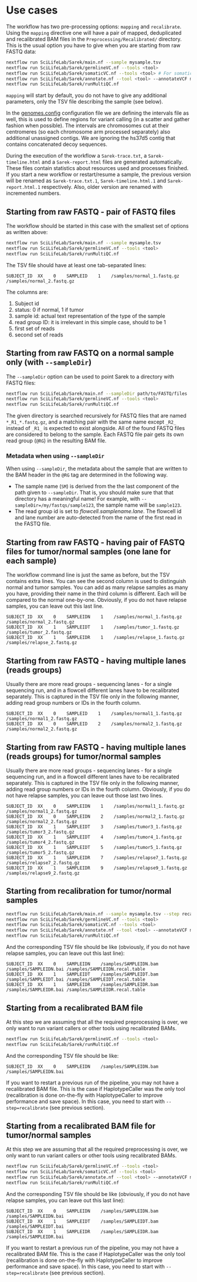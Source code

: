 # Use cases

The workflow has two pre-processing options: `mapping` and `recalibrate`.
Using the `mapping` directive one will have a pair of mapped, deduplicated and recalibrated BAM files in the `Preprocessing/Recalibrated/` directory.
This is the usual option you have to give when you are starting from raw FASTQ data:

```bash
nextflow run SciLifeLab/Sarek/main.nf --sample mysample.tsv
nextflow run SciLifeLab/Sarek/germlineVC.nf --tools <tool>
nextflow run SciLifeLab/Sarek/somaticVC.nf --tools <tool> # For somatic only
nextflow run SciLifeLab/Sarek/annotate.nf --tool <tool> --annotateVCF myfile.vcf # For somatic only
nextflow run SciLifeLab/Sarek/runMultiQC.nf
```

`mapping` will start by default, you do not have to give any additional parameters, only the TSV file describing the sample (see below).

In the [genomes.config](https://github.com/SciLifeLab/Sarek/blob/master/conf/genomes.config) configuration file we are defining the intervals file as well, this is used to define regions for variant calling (in a scatter and gather fashion when possible).
The intervals are chromosomes cut at their centromeres (so each chromosome arm processed separately) also additional unassigned contigs.
We are ignoring the hs37d5 contig that contains concatenated decoy sequences.

During the execution of the workflow a `Sarek-trace.txt`, a `Sarek-timeline.html` and a `Sarek-report.html` files are generated automatically.
These files contain statistics about resources used and processes finished.
If you start a new workflow or restart/resume a sample, the previous version will be renamed as `Sarek-trace.txt.1`, `Sarek-timeline.html.1` and `Sarek-report.html.1` respectively.
Also, older version are renamed with incremented numbers.

## Starting from raw FASTQ - pair of FASTQ files

The workflow should be started in this case with the smallest set of options as written above:

```bash
nextflow run SciLifeLab/Sarek/main.nf --sample mysample.tsv
nextflow run SciLifeLab/Sarek/germlineVC.nf --tools <tool>
nextflow run SciLifeLab/Sarek/runMultiQC.nf
```

The TSV file should have at least one tab-separated lines:

```
SUBJECT_ID  XX    0    SAMPLEID    1    /samples/normal_1.fastq.gz    /samples/normal_2.fastq.gz
```

The columns are:

1. Subject id
2. status: 0 if normal, 1 if tumor
3. sample id: actual text representation of the type of the sample
4. read group ID: it is irrelevant in this simple case, should to be 1
5. first set of reads
6. second set of reads

## Starting from raw FASTQ on a normal sample only (with `--sampleDir`)

The `--sampleDir` option can be used to point Sarek to a directory with FASTQ files:
```bash
nextflow run SciLifeLab/Sarek/main.nf --sampleDir path/to/FASTQ/files
nextflow run SciLifeLab/Sarek/germlineVC.nf --tools <tool>
nextflow run SciLifeLab/Sarek/runMultiQC.nf
```
The given directory is searched recursively for FASTQ files that are named `*_R1_*.fastq.gz`, and a matching pair with the same name except `_R2_` instead of `_R1_` is expected to exist alongside.
All of the found FASTQ files are considered to belong to the sample.
Each FASTQ file pair gets its own read group (`@RG`) in the resulting BAM file.

### Metadata when using `--sampleDir`

When using `--sampleDir`, the metadata about the sample that are written to the BAM header in the `@RG` tag are determined in the following way.

- The sample name (`SM`) is derived from the the last component of the path given to `--sampleDir`.
That is, you should make sure that that directory has a meaningful name! For example, with `--sampleDir=/my/fastqs/sample123`, the sample name will be `sample123`.
- The read group id is set to *flowcell.samplename.lane*.
The flowcell id and lane number are auto-detected from the name of the first read in the FASTQ file.

## Starting from raw FASTQ - having pair of FASTQ files for tumor/normal samples (one lane for each sample)

The workflow command line is just the same as before, but the TSV contains extra lines.
You can see the second column is used to distinguish normal and tumor samples.
You can add as many relapse samples as many you have, providing their name in the third column is different.
Each will be compared to the normal one-by-one.
Obviously, if you do not have relapse samples, you can leave out this last line.

```
SUBJECT_ID  XX    0    SAMPLEIDN    1    /samples/normal_1.fastq.gz    /samples/normal_2.fastq.gz
SUBJECT_ID  XX    1    SAMPLEIDT    1    /samples/tumor_1.fastq.gz    /samples/tumor_2.fastq.gz
SUBJECT_ID  XX    1    SAMPLEIDR    1    /samples/relapse_1.fastq.gz    /samples/relapse_2.fastq.gz
```

## Starting from raw FASTQ - having multiple lanes (reads groups)

Usually there are more read groups - sequencing lanes - for a single sequencing run, and in a flowcell different lanes have to be recalibrated separately.
This is captured in the TSV file only in the following manner, adding read group numbers or IDs in the fourth column.

```
SUBJECT_ID  XX    0    SAMPLEID    1    /samples/normal1_1.fastq.gz    /samples/normal1_2.fastq.gz
SUBJECT_ID  XX    0    SAMPLEID    2    /samples/normal2_1.fastq.gz    /samples/normal2_2.fastq.gz
```

## Starting from raw FASTQ - having multiple lanes (reads groups) for tumor/normal samples

Usually there are more read groups - sequencing lanes - for a single sequencing run, and in a flowcell different lanes have to be recalibrated separately.
This is captured in the TSV file only in the following manner, adding read group numbers or IDs in the fourth column.
Obviously, if you do not have relapse samples, you can leave out those last two lines.

```
SUBJECT_ID  XX    0    SAMPLEIDN    1    /samples/normal1_1.fastq.gz    /samples/normal1_2.fastq.gz
SUBJECT_ID  XX    0    SAMPLEIDN    2    /samples/normal2_1.fastq.gz    /samples/normal2_2.fastq.gz
SUBJECT_ID  XX    1    SAMPLEIDT    3    /samples/tumor3_1.fastq.gz    /samples/tumor3_2.fastq.gz
SUBJECT_ID  XX    1    SAMPLEIDT    4    /samples/tumor4_1.fastq.gz    /samples/tumor4_2.fastq.gz
SUBJECT_ID  XX    1    SAMPLEIDT    5    /samples/tumor5_1.fastq.gz    /samples/tumor5_2.fastq.gz
SUBJECT_ID  XX    1    SAMPLEIDR    7    /samples/relapse7_1.fastq.gz    /samples/relapse7_2.fastq.gz
SUBJECT_ID  XX    1    SAMPLEIDR    9    /samples/relapse9_1.fastq.gz    /samples/relapse9_2.fastq.gz
```

## Starting from recalibration for tumor/normal samples

```bash
nextflow run SciLifeLab/Sarek/main.nf --sample mysample.tsv --step recalibrate
nextflow run SciLifeLab/Sarek/germlineVC.nf --tools <tool>
nextflow run SciLifeLab/Sarek/somaticVC.nf --tools <tool>
nextflow run SciLifeLab/Sarek/annotate.nf --tool <tool> --annotateVCF myfile.vcf
nextflow run SciLifeLab/Sarek/runMultiQC.nf
```

And the corresponding TSV file should be like (obviously, if you do not have relapse samples, you can leave out this last line):

```
SUBJECT_ID  XX    0    SAMPLEIDN    /samples/SAMPLEIDN.bam    /samples/SAMPLEIDN.bai /samples/SAMPLEIDN.recal.table
SUBJECT_ID  XX    1    SAMPLEIDT    /samples/SAMPLEIDT.bam    /samples/SAMPLEIDT.bai /samples/SAMPLEIDT.recal.table
SUBJECT_ID  XX    1    SAMPLEIDR    /samples/SAMPLEIDR.bam    /samples/SAMPLEIDR.bai /samples/SAMPLEIDR.recal.table
```

## Starting from a recalibrated BAM file

At this step we are assuming that all the required preprocessing is over, we only want to run variant callers or other tools using recalibrated BAMs.

```bash
nextflow run SciLifeLab/Sarek/germlineVC.nf --tools <tool>
nextflow run SciLifeLab/Sarek/runMultiQC.nf
```

And the corresponding TSV file should be like:

```
SUBJECT_ID  XX    0    SAMPLEIDN    /samples/SAMPLEIDN.bam    /samples/SAMPLEIDN.bai
```

If you want to restart a previous run of the pipeline, you may not have a recalibrated BAM file.
This is the case if HaplotypeCaller was the only tool (recalibration is done on-the-fly with HaplotypeCaller to improve performance and save space).
In this case, you need to start with `--step=recalibrate` (see previous section).

## Starting from a recalibrated BAM file for tumor/normal samples

At this step we are assuming that all the required preprocessing is over, we only want to run variant callers or other tools using recalibrated BAMs.

```bash
nextflow run SciLifeLab/Sarek/germlineVC.nf --tools <tool>
nextflow run SciLifeLab/Sarek/somaticVC.nf --tools <tool>
nextflow run SciLifeLab/Sarek/annotate.nf --tool <tool> --annotateVCF myfile.vcf
nextflow run SciLifeLab/Sarek/runMultiQC.nf
```

And the corresponding TSV file should be like (obviously, if you do not have relapse samples, you can leave out this last line):

```
SUBJECT_ID  XX    0    SAMPLEIDN    /samples/SAMPLEIDN.bam    /samples/SAMPLEIDN.bai
SUBJECT_ID  XX    1    SAMPLEIDT    /samples/SAMPLEIDT.bam    /samples/SAMPLEIDT.bai
SUBJECT_ID  XX    1    SAMPLEIDR    /samples/SAMPLEIDR.bam    /samples/SAMPLEIDR.bai
```

If you want to restart a previous run of the pipeline, you may not have a recalibrated BAM file.
This is the case if HaplotypeCaller was the only tool (recalibration is done on-the-fly with HaplotypeCaller to improve performance and save space).
In this case, you need to start with `--step=recalibrate` (see previous section).
